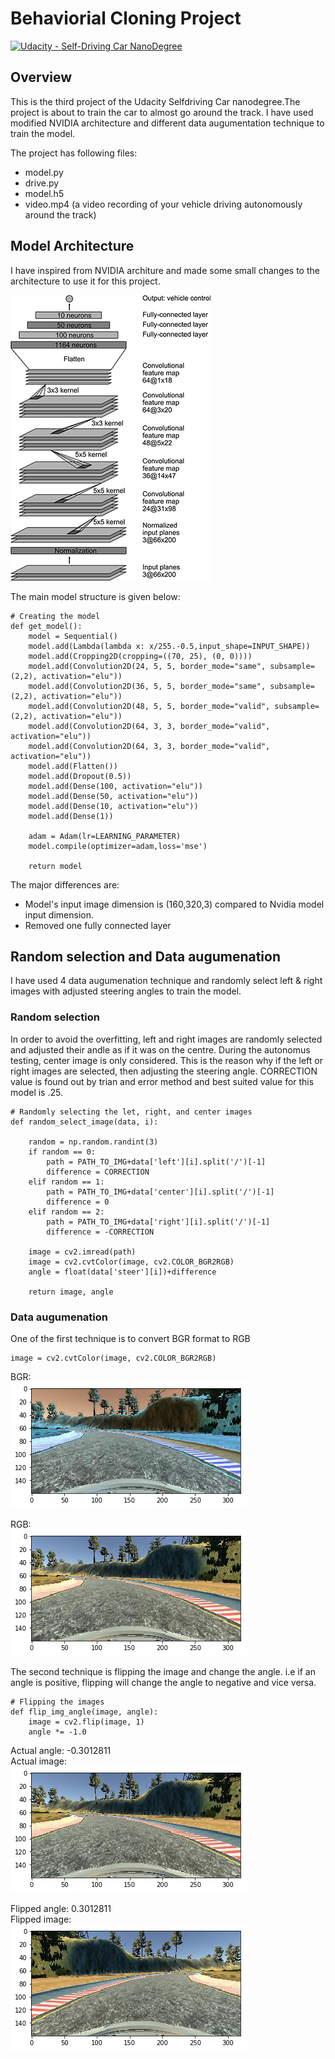# Behaviorial Cloning Project

[![Udacity - Self-Driving Car NanoDegree](https://s3.amazonaws.com/udacity-sdc/github/shield-carnd.svg)](http://www.udacity.com/drive)

Overview
---

This is the third project of the Udacity Selfdriving Car nanodegree.The project is about to train the car to almost go around the track. I have used modified NVIDIA architecture and different data augumentation technique to train the model.

The project has following files: 
* model.py
* drive.py
* model.h5
* video.mp4 (a video recording of your vehicle driving autonomously around the track)


## Model Architecture

I have inspired from NVIDIA architure and made some small changes to the architecture to use it for this project.

<img src="images/cnn-architecture.png" />

The main model structure is given below:

```
# Creating the model
def get_model():
    model = Sequential()
    model.add(Lambda(lambda x: x/255.-0.5,input_shape=INPUT_SHAPE))
    model.add(Cropping2D(cropping=((70, 25), (0, 0))))
    model.add(Convolution2D(24, 5, 5, border_mode="same", subsample=(2,2), activation="elu"))
    model.add(Convolution2D(36, 5, 5, border_mode="same", subsample=(2,2), activation="elu"))
    model.add(Convolution2D(48, 5, 5, border_mode="valid", subsample=(2,2), activation="elu"))
    model.add(Convolution2D(64, 3, 3, border_mode="valid", activation="elu"))
    model.add(Convolution2D(64, 3, 3, border_mode="valid", activation="elu"))
    model.add(Flatten())
    model.add(Dropout(0.5))
    model.add(Dense(100, activation="elu"))
    model.add(Dense(50, activation="elu"))
    model.add(Dense(10, activation="elu"))
    model.add(Dense(1))

    adam = Adam(lr=LEARNING_PARAMETER)
    model.compile(optimizer=adam,loss='mse')

    return model
```

The major differences are:
* Model's input image dimension is (160,320,3) compared to Nvidia model input dimension. 
* Removed one fully connected layer

## Random selection and Data augumenation

I have used 4 data augumenation technique and randomly select left & right images with adjusted steering angles to train the model.

### Random selection

In order to avoid the overfitting, left and right images are randomly selected and adjusted their andle as if it was on the centre. During the autonomus testing, center image is only considered. This is the reason why if the left or right images are selected, then adjusting the steering angle. CORRECTION value is found out by trian and error method and best suited value for this model is .25.

```
# Randomly selecting the let, right, and center images
def random_select_image(data, i):
     
    random = np.random.randint(3)
    if random == 0:
        path = PATH_TO_IMG+data['left'][i].split('/')[-1]
        difference = CORRECTION
    elif random == 1:
        path = PATH_TO_IMG+data['center'][i].split('/')[-1]
        difference = 0 
    elif random == 2:
        path = PATH_TO_IMG+data['right'][i].split('/')[-1]
        difference = -CORRECTION
        
    image = cv2.imread(path)
    image = cv2.cvtColor(image, cv2.COLOR_BGR2RGB)
    angle = float(data['steer'][i])+difference
  
    return image, angle
```
### Data augumenation

One of the first technique is to convert BGR format to RGB

```
image = cv2.cvtColor(image, cv2.COLOR_BGR2RGB)
```
BGR:<br/>
<img src="images/BGR.png">

RGB:<br/>
<img src="images/RGB.png">


The second technique is flipping the image and change the angle. i.e if an angle is positive, flipping will change the angle to negative and vice versa.
```
# Flipping the images
def flip_img_angle(image, angle):
    image = cv2.flip(image, 1)
    angle *= -1.0
```

Actual angle: -0.3012811<br/>
Actual image:<br/>
<img src="images/actual_image.png">

Flipped angle: 0.3012811<br/>
Flipped image:<br/>
<img src="images/flipped_image.png">

